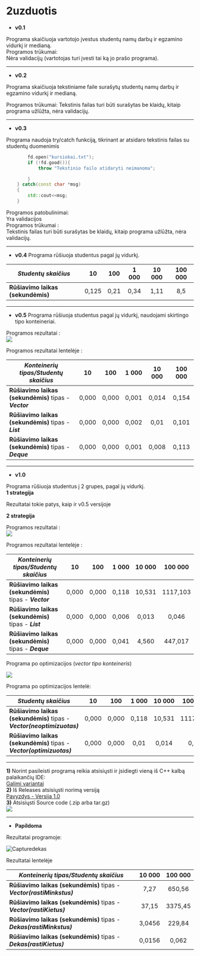 # 2uzduotis

* **v0.1**

Programa skaičiuoja vartotojo įvestus studentų namų darbų ir egzamino vidurkį ir medianą.\
Programos trūkumai:\
Nėra validacijų (vartotojas turi įvesti tai ką jo prašo programa).
___

* **v0.2**

Programa skaičiuoja tekstiniame faile surašytų studentų namų darbų ir egzamino vidurkį ir medianą.

Programos trūkumai:
Tekstinis failas turi būti surašytas be klaidų, kitaip programa užlūžta, nėra validacijų.
___
* **v0.3**

Programa naudoja try/catch funkciją, tikrinant ar atsidaro tekstinis failas su studentų duomenimis
```c++ try{
        fd.open("kursiokai.txt");
        if (!fd.good()){
            throw "Tekstinio failo atidaryti neimanoma";

        }
    } catch(const char *msg)
    {
        std::cout<<msg;
    }
```


Programos patobulinimai:\
Yra validacijos\
Programos trūkumai :\
Tekstinis failas turi būti surašytas be klaidų, kitaip programa užlūžta, nėra validacijų.
___
* **v0.4**
Programa rūšiuoja studentus pagal jų vidurkį.

|*Studentų skaičius*|10|100|1 000|10 000|100 000|
|---|:---:|:---:|:---:|:---:|:---:|
|**Rūšiavimo laikas (sekundėmis)**|0,125|0,21|0,34|1,11|8,5|
___
* **v0.5**
Programa rūšiuoja studentus pagal jų vidurkį, naudojami skirtingo tipo konteineriai.

Programos rezultatai :\
![](https://user-images.githubusercontent.com/45967745/54384676-7946be80-469d-11e9-8666-295833761994.JPG)

Programos rezultatai lentelėje : 


|*Konteinerių tipas/Studentų skaičius*|10|100|1 000|10 000|100 000|
|---|:---:|:---:|:---:|:---:|:---:|
**Rūšiavimo laikas (sekundėmis)** tipas - __*Vector*__|0,000|0,000|0,001|0,014|0,154     
**Rūšiavimo laikas (sekundėmis)** tipas - __*List*__|0,000|0,000|0,002|0,01|0,101
**Rūšiavimo laikas (sekundėmis)** tipas - __*Deque*__|0,000|0,000|0,001|0,008|0,113
___
* **v1.0**

Programa rūšiuoja studentus į 2 grupes, pagal jų vidurkį.\
__1 strategija__

Rezultatai tokie patys, kaip ir v0.5 versijoje 

__2 strategija__

Programos rezultatai :\
![](https://user-images.githubusercontent.com/45967745/54385769-160a5b80-46a0-11e9-871b-bf1a9ba7cb1a.JPG)

Programos rezultatai lentelėje : 

|*Konteinerių tipas/Studentų skaičius*|10|100|1 000|10 000|100 000|
|---|:---:|:---:|:---:|:---:|:---:|
**Rūšiavimo laikas (sekundėmis)** tipas - __*Vector*__|0,000|0,000|0,118|10,531|1117,103     
**Rūšiavimo laikas (sekundėmis)** tipas - __*List*__|0,000|0,000|0,006|0,013|0,046
**Rūšiavimo laikas (sekundėmis)** tipas - __*Deque*__|0,000|0,000|0,041|4,560|447,017

Programa po optimizacijos (*vector tipo konteineris*)

![](https://user-images.githubusercontent.com/45967745/54386159-04758380-46a1-11e9-94b3-658b4afb8c81.JPG)

Programa po optimizacijos lentelė:

|*Studentų skaičius*|10|100|1 000|10 000|100 000|
|---|:---:|:---:|:---:|:---:|:---:|
**Rūšiavimo laikas (sekundėmis)** tipas - __*Vector(neoptimizuotas)*__|0,000|0,000|0,118|10,531|1117,103     
**Rūšiavimo laikas (sekundėmis)** tipas - __*Vector(optimizuotas)*__|0,000|0,000|0,01|0,014|0,12
___

**1)** Norint pasileisti programą reikia atsisiųsti ir įsidiegti vieną iš C++ kalbą palaikančių IDE:\
[Galimi variantai](https://www.google.com/search?ei=joCLXL_aOceOrwS05oK4BQ&q=c%2B%2B+ide+download&oq=c%2B%2B+ide+d&gs_l=psy-ab.1.0.0i19l6j0i22i30i19l4.8164.9984..10956...0.0..0.100.179.1j1......0....1..gws-wiz.......0i71j0i67j0.iYvw4THCg-U)\
**2)** Iš Releases atsisiųsti norimą versiją\
[Pavyzdys - Versija 1.0](https://github.com/nepaulius/2uzduotis/releases/tag/v1.0)\
**3)** Atsisiųsti Source code (.zip arba tar.gz)\
![](https://user-images.githubusercontent.com/45967745/54426465-9a9cbe80-4720-11e9-995a-43dfb470a814.JPG)
___

* **Papildoma**

Rezultatai programoje:

![Capturedekas](https://user-images.githubusercontent.com/45967745/54785790-c1cb2280-4c2f-11e9-893f-edb8f6c479b3.JPG)

Rezultatai lentelėje

|*Konteinerių tipas/Studentų skaičius*|10 000|100 000|
|---|:---:|:---:|
**Rūšiavimo laikas (sekundėmis)** tipas - __*Vector(rastiMinkstus)*__|7,27|650,56 
**Rūšiavimo laikas (sekundėmis)** tipas - __*Vector(rastiKietus)*__|37,15|3375,45 
**Rūšiavimo laikas (sekundėmis)** tipas - __*Dekas(rastiMinkstus)*__|3,0456|229,84
**Rūšiavimo laikas (sekundėmis)** tipas - __*Dekas(rastiKietus)*__|0,0156|0,062 

